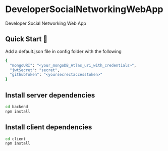 # DeveloperSocialNetworkingWebApp

Developer Social Networking Web App

## Quick Start 🚀

Add a default.json file in config folder with the following

```bash
{
  "mongoURI": "<your_mongoDB_Atlas_uri_with_credentials>",
  "jwtSecret": "secret",
  "githubToken": "<yoursecrectaccesstoken>"
}
```

## Install server dependencies

```bash
cd backend
npm install
```

## Install client dependencies

```bash
cd client
npm install
```
